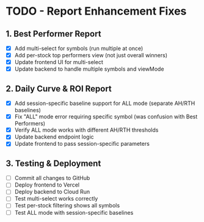 # TODO - Report Enhancement Fixes

## 1. Best Performer Report
- [x] Add multi-select for symbols (run multiple at once)
- [x] Add per-stock top performers view (not just overall winners)
- [x] Update frontend UI for multi-select
- [x] Update backend to handle multiple symbols and viewMode

## 2. Daily Curve & ROI Report  
- [x] Add session-specific baseline support for ALL mode (separate AH/RTH baselines)
- [x] Fix "ALL" mode error requiring specific symbol (was confusion with Best Performers)
- [x] Verify ALL mode works with different AH/RTH thresholds
- [x] Update backend endpoint logic
- [x] Update frontend to pass session-specific parameters

## 3. Testing & Deployment
- [ ] Commit all changes to GitHub
- [ ] Deploy frontend to Vercel
- [ ] Deploy backend to Cloud Run
- [ ] Test multi-select works correctly
- [ ] Test per-stock filtering shows all symbols
- [ ] Test ALL mode with session-specific baselines